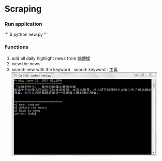 # Scraping
### Run application
'''
  $ python new.py
'''
### Functions
1. add all daily highlight news from [端傳媒](https://theinitium.com/)
2. view the news 
3. search new with the keyword
   search keyword : 主義
  ![Image of search](https://github.com/a93701011/Scraping/blob/master/search.PNG)
